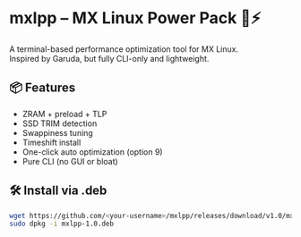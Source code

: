 # mxlpp – MX Linux Power Pack 🧠⚡

A terminal-based performance optimization tool for MX Linux.  
Inspired by Garuda, but fully CLI-only and lightweight.

## 📦 Features

- ZRAM + preload + TLP
- SSD TRIM detection
- Swappiness tuning
- Timeshift install
- One-click auto optimization (option 9)
- Pure CLI (no GUI or bloat)

## 🛠 Install via .deb

```bash
wget https://github.com/<your-username>/mxlpp/releases/download/v1.0/mxlpp-1.0.deb
sudo dpkg -i mxlpp-1.0.deb
